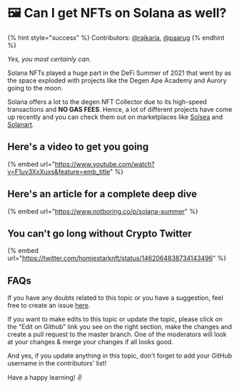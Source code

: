 # 🖼 Can I get NFTs on Solana as well?

{% hint style="success" %}
Contributors: [@rajkaria](https://github.com/rajkaria), [@paarug](https://github.com/paarug)
{% endhint %}

*Yes, you most certainly can.*

Solana NFTs played a huge part in the DeFi Summer of 2021 that went by as the space exploded with projects like the Degen Ape Academy and Aurory going to the moon.

Solana offers a lot to the degen NFT Collector due to its high-speed transactions and **NO GAS FEES**. Hence, a lot of different projects have come up recently and you can check them out on marketplaces like [Solsea](https://solsea.io/) and [Solanart](https://solanart.io/).

## Here's a video to get you going

{% embed url="https://www.youtube.com/watch?v=F1uv3XxXuxs&feature=emb_title" %}

## Here's an article for a complete deep dive

{% embed url="https://www.notboring.co/p/solana-summer" %}

## You can't go long without Crypto Twitter

{% embed url="https://twitter.com/homiestarknft/status/1462064838734143496" %}

## FAQs

If you have any doubts related to this topic or you have a suggestion, feel free to create an issue [here](https://github.com/SuperteamDAO/ground-zero/issues).

If you want to make edits to this topic or update the topic, please click on the "Edit on Github" link you see on the right section, make the changes and create a pull request to the master branch. One of the moderators will look at your changes & merge your changes if all looks good.

And yes, if you update anything in this topic, don't forget to add your GitHub username in the contributors' list!

Have a happy learning! ✌️

